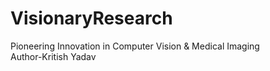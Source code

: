 # VisionaryResearch
Pioneering Innovation in Computer Vision &amp; Medical Imaging
<br>
Author-Kritish Yadav

